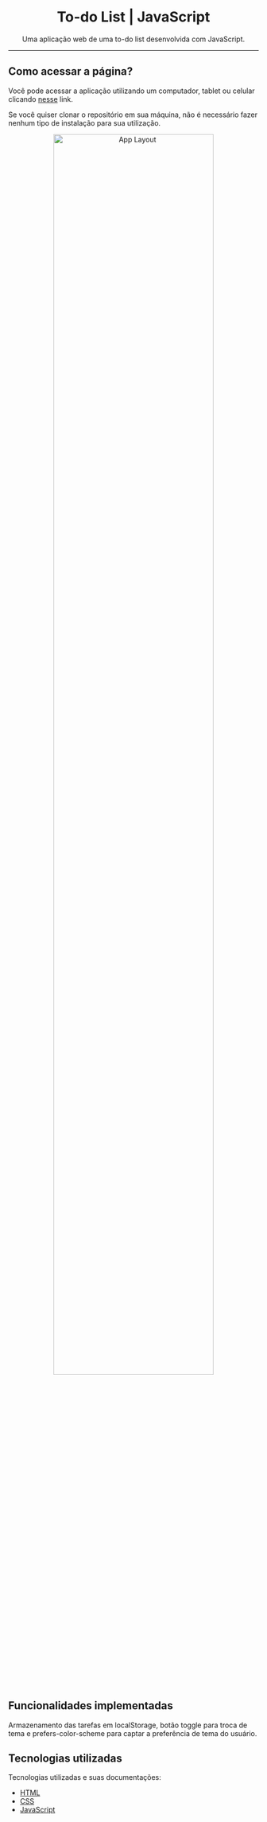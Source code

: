 <h1 align="center"> To-do List | JavaScript </h1>

<p align="center">
  Uma aplicação web de uma to-do list desenvolvida com JavaScript.
</p>

------
## Como acessar a página?

Você pode acessar a aplicação utilizando um computador, tablet ou celular clicando [nesse](https://to-do-javascript.vercel.app/) link.

Se você quiser clonar o repositório em sua máquina, não é necessário fazer nenhum tipo de instalação para sua utilização.

<p align="center">
  <img alt="App Layout" src="https://user-images.githubusercontent.com/108953489/216106654-c8134ea0-a8be-4e6c-9524-4a43a5750437.gif" width="80%">
</p>

## Funcionalidades implementadas

Armazenamento das tarefas em localStorage, botão toggle para troca de tema e prefers-color-scheme para captar a preferência de tema do usuário.

## Tecnologias utilizadas

Tecnologias utilizadas e suas documentações:

- [HTML](https://developer.mozilla.org/pt-BR/docs/Web/HTML)
- [CSS](https://developer.mozilla.org/pt-BR/docs/Web/CSS)
- [JavaScript](https://www.javascript.com/)
